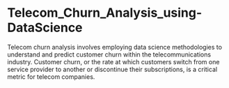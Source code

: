 # Telecom_Churn_Analysis_using-DataScience
Telecom churn analysis involves employing data science methodologies to understand and predict customer churn within the telecommunications industry. Customer churn, or the rate at which customers switch from one service provider to another or discontinue their subscriptions, is a critical metric for telecom companies. 
